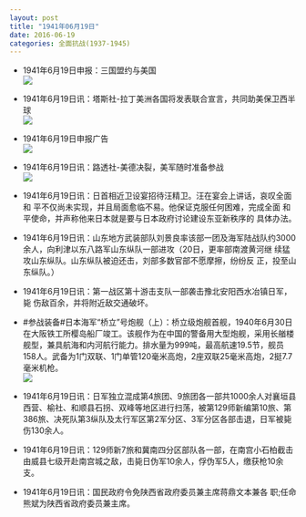```yaml
---
layout: post
title: "1941年06月19日"
date: 2016-06-19
categories: 全面抗战(1937-1945)
---
```


<meta name="referrer" content="no-referrer" />

- 1941年6月19日申报：三国盟约与美国 <br/><img src="https://ww3.sinaimg.cn/large/aca367d8jw1f50xhcj92yj20ow0xuh55.jpg" />

- 1941年6月19日讯：塔斯社-拉丁美洲各国将发表联合宣言，共同助美保卫西半球 <br/><img src="https://ww4.sinaimg.cn/large/aca367d8jw1f50vqt8imsj20ed0bgtb0.jpg" />

- 1941年6月19日申报广告 <br/><img src="https://ww1.sinaimg.cn/large/aca367d8jw1f50u0gb2dgj207n0k4wg6.jpg" />

- 1941年6月19日讯：路透社-美德决裂，美军随时准备参战 <br/><img src="https://ww3.sinaimg.cn/large/aca367d8jw1f50sa0nkhyj205t0jbabm.jpg" />

- 1941年6月19日讯：日首相近卫设宴招待汪精卫。汪在宴会上讲话，哀叹全面和 平不仅尚未实现，并且局面愈临不易。他保证克服任何困难，完成全面 和平使命，并声称他来日本就是要与日本政府讨论建设东亚新秩序的 具体办法。 

- 1941年6月19日讯：山东地方武装部队刘景良率该部一团及海军陆战队约3000 余人，向利津以东八路军山东纵队一部进攻（20日，更率部南渡黄河继 续猛攻山东纵队。山东纵队被迫还击，刘部多数官部不愿摩擦，纷纷反 正，投至山东纵队。） 

- 1941年6月19日讯：第一战区第十游击支队一部袭击豫北安阳西水冶镇日军，毙 伤敌百余，并将附近敌交通破坏。 

- #参战装备#日本海军“桥立”号炮舰（上）：桥立级炮舰首舰，1940年6月30日在大阪铁工所樱岛船厂竣工。该舰作为在中国的警备用大型炮舰，采用长艏楼舰型，兼具航海和内河航行能力。排水量为999吨，最高航速19.5节，舰员158人。武备为1门双联、1门单管120毫米高炮，2座双联25毫米高炮，2挺7.7毫米机枪。 <br/><img src="https://ww3.sinaimg.cn/large/aca367d8jw1f50axvnx5pj20dc080gm8.jpg" />

- 1941年6月19日讯：日军独立混成第4旅团、9旅团各一部共1000余人对襄垣县西营、榆社、和顺县石拐、双峰等地区进行扫荡，被第129师新编第10旅、第386旅、决死队第3纵队及太行军区第2军分区、3军分区各部击退，日军被毙伤130余人。 

- 1941年6月19日讯：129师新7旅和冀南四分区部队各一部，在南宫小石柏截击由威县七级开赴南宫城之敌，击毙日伪军10余人，俘伪军5人，缴获枪10余支。 

- 1941年6月19日讯：国民政府令免陕西省政府委员兼主席蒋鼎文本兼各 职;任命熊斌为陕西省政府委员兼主席。 

